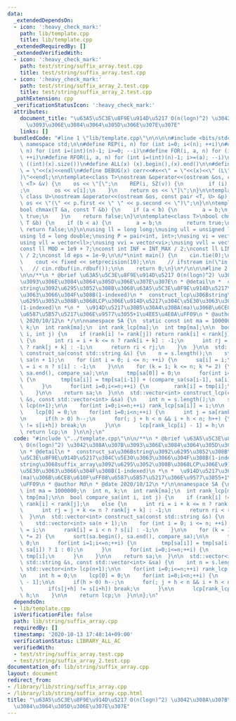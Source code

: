 ```yaml
---
data:
  _extendedDependsOn:
  - icon: ':heavy_check_mark:'
    path: lib/template.cpp
    title: lib/template.cpp
  _extendedRequiredBy: []
  _extendedVerifiedWith:
  - icon: ':heavy_check_mark:'
    path: test/string/suffix_array.test.cpp
    title: test/string/suffix_array.test.cpp
  - icon: ':heavy_check_mark:'
    path: test/string/suffix_array_2.test.cpp
    title: test/string/suffix_array_2.test.cpp
  _pathExtension: cpp
  _verificationStatusIcon: ':heavy_check_mark:'
  attributes:
    document_title: "\u63A5\u5C3E\u8F9E\u914D\u5217 O(n(logn)^2) \u3042\u308A\u307B\
      \u3093\u306E\u3084\u3064\u305D\u306E\u307E\u307E"
    links: []
  bundledCode: "#line 1 \"lib/template.cpp\"\n\n\n\n#include <bits/stdc++.h>\n\nusing\
    \ namespace std;\n\n#define REP(i, n) for (int i=0; i<(n); ++i)\n#define RREP(i,\
    \ n) for (int i=(int)(n)-1; i>=0; --i)\n#define FOR(i, a, n) for (int i=(a); i<(n);\
    \ ++i)\n#define RFOR(i, a, n) for (int i=(int)(n)-1; i>=(a); --i)\n\n#define SZ(x)\
    \ ((int)(x).size())\n#define ALL(x) (x).begin(),(x).end()\n\n#define DUMP(x) cerr<<#x<<\"\
    \ = \"<<(x)<<endl\n#define DEBUG(x) cerr<<#x<<\" = \"<<(x)<<\" (L\"<<__LINE__<<\"\
    )\"<<endl;\n\ntemplate<class T>\nostream &operator<<(ostream &os, const vector\
    \ <T> &v) {\n    os << \"[\";\n    REP(i, SZ(v)) {\n        if (i) os << \", \"\
    ;\n        os << v[i];\n    }\n    return os << \"]\";\n}\n\ntemplate<class T,\
    \ class U>\nostream &operator<<(ostream &os, const pair <T, U> &p) {\n    return\
    \ os << \"(\" << p.first << \" \" << p.second << \")\";\n}\n\ntemplate<class T>\n\
    bool chmax(T &a, const T &b) {\n    if (a < b) {\n        a = b;\n        return\
    \ true;\n    }\n    return false;\n}\n\ntemplate<class T>\nbool chmin(T &a, const\
    \ T &b) {\n    if (b < a) {\n        a = b;\n        return true;\n    }\n   \
    \ return false;\n}\n\nusing ll = long long;\nusing ull = unsigned long long;\n\
    using ld = long double;\nusing P = pair<int, int>;\nusing vi = vector<int>;\n\
    using vll = vector<ll>;\nusing vvi = vector<vi>;\nusing vvll = vector<vll>;\n\n\
    const ll MOD = 1e9 + 7;\nconst int INF = INT_MAX / 2;\nconst ll LINF = LLONG_MAX\
    \ / 2;\nconst ld eps = 1e-9;\n\n/*\nint main() {\n    cin.tie(0);\n    ios::sync_with_stdio(false);\n\
    \    cout << fixed << setprecision(10);\n\n    // ifstream in(\"in.txt\");\n \
    \   // cin.rdbuf(in.rdbuf());\n\n    return 0;\n}\n*/\n\n\n#line 2 \"lib/string/suffix_array.cpp\"\
    \n\n/**\n * @brief \u63A5\u5C3E\u8F9E\u914D\u5217 O(n(logn)^2) \u3042\u308A\u307B\
    \u3093\u306E\u3084\u3064\u305D\u306E\u307E\u307E\n * @detail\n *  construct_sa\u306B\
    string\u3092\u6295\u3052\u308B\u3068\u63A5\u5C3E\u8F9E\u914D\u5217\u304C\u5E30\
    \u3063\u3066\u304F\u308B(1-indexed)\n *  construct_lcp\u306Bstring\u3068suffix_array\u3092\
    \u6295\u3052\u308B\u3068LCP\u306E\u914D\u5217\u304C\u5E30\u3063\u3066\u304F\u308B\
    (1-indexed)\n *\n *  \u914D\u5217\u30B5\u30A4\u30BA(ma)\u306B\u6CE8\u610F\uFF08\
    \u6587\u5B57\u5217\u306E\u9577\u3055+1\u4EE5\u4E0A\uFF09\n * @author Md\n * @date\
    \ 2020/10/12\n */\n\nnamespace SA {\n  static const int ma = 1000000;\n  int n,\
    \ k;\n  int rank[ma];\n  int rank_lcp[ma];\n  int tmp[ma];\n\n  bool compare_sa(int\
    \ i, int j) {\n    if (rank[i] != rank[j]) return rank[i] < rank[j];\n    else\
    \ {\n      int ri = i + k <= n ? rank[i + k] : -1;\n      int rj = j + k <= n\
    \ ? rank[j + k] : -1;\n      return ri < rj;\n    }\n  }\n\n  std::vector<int>\
    \ construct_sa(const std::string &s) {\n    n = s.length();\n    std::vector<int>\
    \ sa(n + 1);\n    for (int i = 0; i <= n; ++i) {\n      sa[i] = i;\n      rank[i]\
    \ = i < n ? s[i] : -1;\n    }\n\n    for (k = 1; k <= n; k *= 2) {\n      sort(sa.begin(),\
    \ sa.end(), compare_sa);\n\n      tmp[sa[0]] = 0;\n      for(int i=1;i<=n;++i)\
    \ {\n        tmp[sa[i]] = tmp[sa[i-1]] + (compare_sa(sa[i-1], sa[i]) ? 1 : 0);\n\
    \      }\n      for(int i=0;i<=n;++i) {\n        rank[i] = tmp[i];\n      }\n\
    \    }\n\n    return sa;\n  }\n\n  std::vector<int> construct_lcp(const std::string\
    \ &s, const std::vector<int> &sa) {\n    int n = s.length();\n    std::vector<int>\
    \ lcp(n+1);\n\n    for(int i=0;i<=n;++i) rank_lcp[sa[i]] = i;\n\n    int h = 0;\n\
    \    lcp[0] = 0;\n    for(int i=0;i<n;++i) {\n      int j = sa[rank_lcp[i] - 1];\n\
    \n      if(h > 0) h--;\n      for(; j + h < n && i + h < n; h++) {\n        if(s[j+h]\
    \ != s[i+h]) break;\n      }\n\n      lcp[rank_lcp[i] - 1] = h;\n    }\n\n   \
    \ return lcp;\n  }\n\n};\n"
  code: "#include \"../template.cpp\"\n\n/**\n * @brief \u63A5\u5C3E\u8F9E\u914D\u5217\
    \ O(n(logn)^2) \u3042\u308A\u307B\u3093\u306E\u3084\u3064\u305D\u306E\u307E\u307E\
    \n * @detail\n *  construct_sa\u306Bstring\u3092\u6295\u3052\u308B\u3068\u63A5\
    \u5C3E\u8F9E\u914D\u5217\u304C\u5E30\u3063\u3066\u304F\u308B(1-indexed)\n *  construct_lcp\u306B\
    string\u3068suffix_array\u3092\u6295\u3052\u308B\u3068LCP\u306E\u914D\u5217\u304C\
    \u5E30\u3063\u3066\u304F\u308B(1-indexed)\n *\n *  \u914D\u5217\u30B5\u30A4\u30BA\
    (ma)\u306B\u6CE8\u610F\uFF08\u6587\u5B57\u5217\u306E\u9577\u3055+1\u4EE5\u4E0A\
    \uFF09\n * @author Md\n * @date 2020/10/12\n */\n\nnamespace SA {\n  static const\
    \ int ma = 1000000;\n  int n, k;\n  int rank[ma];\n  int rank_lcp[ma];\n  int\
    \ tmp[ma];\n\n  bool compare_sa(int i, int j) {\n    if (rank[i] != rank[j]) return\
    \ rank[i] < rank[j];\n    else {\n      int ri = i + k <= n ? rank[i + k] : -1;\n\
    \      int rj = j + k <= n ? rank[j + k] : -1;\n      return ri < rj;\n    }\n\
    \  }\n\n  std::vector<int> construct_sa(const std::string &s) {\n    n = s.length();\n\
    \    std::vector<int> sa(n + 1);\n    for (int i = 0; i <= n; ++i) {\n      sa[i]\
    \ = i;\n      rank[i] = i < n ? s[i] : -1;\n    }\n\n    for (k = 1; k <= n; k\
    \ *= 2) {\n      sort(sa.begin(), sa.end(), compare_sa);\n\n      tmp[sa[0]] =\
    \ 0;\n      for(int i=1;i<=n;++i) {\n        tmp[sa[i]] = tmp[sa[i-1]] + (compare_sa(sa[i-1],\
    \ sa[i]) ? 1 : 0);\n      }\n      for(int i=0;i<=n;++i) {\n        rank[i] =\
    \ tmp[i];\n      }\n    }\n\n    return sa;\n  }\n\n  std::vector<int> construct_lcp(const\
    \ std::string &s, const std::vector<int> &sa) {\n    int n = s.length();\n   \
    \ std::vector<int> lcp(n+1);\n\n    for(int i=0;i<=n;++i) rank_lcp[sa[i]] = i;\n\
    \n    int h = 0;\n    lcp[0] = 0;\n    for(int i=0;i<n;++i) {\n      int j = sa[rank_lcp[i]\
    \ - 1];\n\n      if(h > 0) h--;\n      for(; j + h < n && i + h < n; h++) {\n\
    \        if(s[j+h] != s[i+h]) break;\n      }\n\n      lcp[rank_lcp[i] - 1] =\
    \ h;\n    }\n\n    return lcp;\n  }\n\n};\n"
  dependsOn:
  - lib/template.cpp
  isVerificationFile: false
  path: lib/string/suffix_array.cpp
  requiredBy: []
  timestamp: '2020-10-13 17:48:14+09:00'
  verificationStatus: LIBRARY_ALL_AC
  verifiedWith:
  - test/string/suffix_array.test.cpp
  - test/string/suffix_array_2.test.cpp
documentation_of: lib/string/suffix_array.cpp
layout: document
redirect_from:
- /library/lib/string/suffix_array.cpp
- /library/lib/string/suffix_array.cpp.html
title: "\u63A5\u5C3E\u8F9E\u914D\u5217 O(n(logn)^2) \u3042\u308A\u307B\u3093\u306E\
  \u3084\u3064\u305D\u306E\u307E\u307E"
---
```

